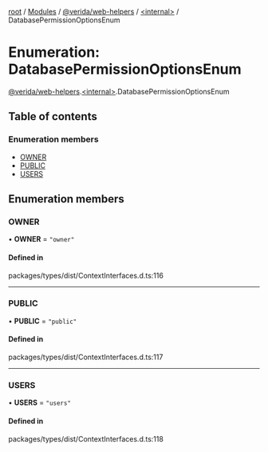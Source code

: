 [root](../README.md) / [Modules](../modules.md) / [@verida/web-helpers](../modules/verida_web_helpers.md) / [<internal\>](../modules/verida_web_helpers._internal_.md) / DatabasePermissionOptionsEnum

# Enumeration: DatabasePermissionOptionsEnum

[@verida/web-helpers](../modules/verida_web_helpers.md).[<internal\>](../modules/verida_web_helpers._internal_.md).DatabasePermissionOptionsEnum

## Table of contents

### Enumeration members

- [OWNER](verida_web_helpers._internal_.DatabasePermissionOptionsEnum.md#owner)
- [PUBLIC](verida_web_helpers._internal_.DatabasePermissionOptionsEnum.md#public)
- [USERS](verida_web_helpers._internal_.DatabasePermissionOptionsEnum.md#users)

## Enumeration members

### OWNER

• **OWNER** = `"owner"`

#### Defined in

packages/types/dist/ContextInterfaces.d.ts:116

___

### PUBLIC

• **PUBLIC** = `"public"`

#### Defined in

packages/types/dist/ContextInterfaces.d.ts:117

___

### USERS

• **USERS** = `"users"`

#### Defined in

packages/types/dist/ContextInterfaces.d.ts:118
